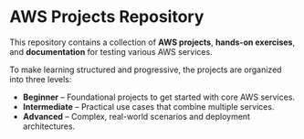 # AWS Projects Repository

This repository contains a collection of **AWS projects**, **hands-on exercises**, and **documentation** for testing various AWS services.

To make learning structured and progressive, the projects are organized into three levels:

- **Beginner** – Foundational projects to get started with core AWS services.  
- **Intermediate** – Practical use cases that combine multiple services.  
- **Advanced** – Complex, real-world scenarios and deployment architectures.
